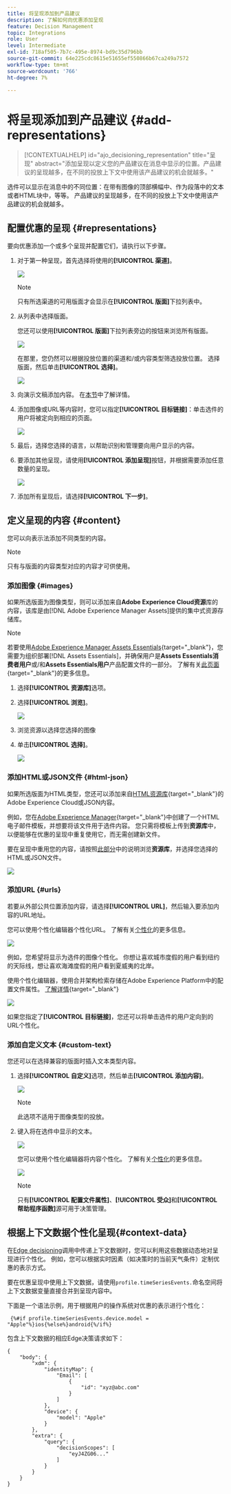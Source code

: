 ```yaml
---
title: 将呈现添加到产品建议
description: 了解如何向优惠添加呈现
feature: Decision Management
topic: Integrations
role: User
level: Intermediate
exl-id: 718af505-7b7c-495e-8974-bd9c35d796bb
source-git-commit: 64e225cdc8615e51655ef550866b67ca249a7572
workflow-type: tm+mt
source-wordcount: '766'
ht-degree: 7%

---
```


# 将呈现添加到产品建议 {#add-representations}

>[!CONTEXTUALHELP]
>id="ajo_decisioning_representation"
>title="呈现"
>abstract="添加呈现以定义您的产品建议在消息中显示的位置。产品建议的呈现越多，在不同的投放上下文中使用该产品建议的机会就越多。"

选件可以显示在消息中的不同位置：在带有图像的顶部横幅中、作为段落中的文本或者HTML块中，等等。 产品建议的呈现越多，在不同的投放上下文中使用该产品建议的机会就越多。

## 配置优惠的呈现 {#representations}

要向优惠添加一个或多个呈现并配置它们，请执行以下步骤。

1. 对于第一种呈现，首先选择将使用的&#x200B;**[!UICONTROL 渠道]**。

   ![](../assets/channel-placement.png)

   >[!NOTE]
   >
   >只有所选渠道的可用版面才会显示在&#x200B;**[!UICONTROL 版面]**&#x200B;下拉列表中。

1. 从列表中选择版面。

   您还可以使用&#x200B;**[!UICONTROL 版面]**&#x200B;下拉列表旁边的按钮来浏览所有版面。

   ![](../assets/browse-button-placements.png)

   在那里，您仍然可以根据投放位置的渠道和/或内容类型筛选投放位置。 选择版面，然后单击&#x200B;**[!UICONTROL 选择]**。

   ![](../assets/browse-placements.png)

1. 向演示文稿添加内容。 在[本节](#content)中了解详情。

1. 添加图像或URL等内容时，您可以指定&#x200B;**[!UICONTROL 目标链接]**：单击选件的用户将被定向到相应的页面。

   ![](../assets/offer-destination-link.png)

1. 最后，选择您选择的语言，以帮助识别和管理要向用户显示的内容。

1. 要添加其他呈现，请使用&#x200B;**[!UICONTROL 添加呈现]**&#x200B;按钮，并根据需要添加任意数量的呈现。

   ![](../assets/offer-add-representation.png)

1. 添加所有呈现后，请选择&#x200B;**[!UICONTROL 下一步]**。

## 定义呈现的内容 {#content}

您可以向表示法添加不同类型的内容。

>[!NOTE]
>
>只有与版面的内容类型对应的内容才可供使用。

### 添加图像 {#images}

如果所选版面为图像类型，则可以添加来自&#x200B;**Adobe Experience Cloud资源**&#x200B;库的内容，该库是由[!DNL Adobe Experience Manager Assets]提供的集中式资源存储库。

>[!NOTE]
>
> 若要使用[Adobe Experience Manager Assets Essentials](https://experienceleague.adobe.com/docs/experience-manager-assets-essentials/help/introduction.html){target="_blank"}，您需要为组织部署[!DNL Assets Essentials]，并确保用户是&#x200B;**Assets Essentials消费者用户**&#x200B;或/和&#x200B;**Assets Essentials用户**&#x200B;产品配置文件的一部分。 了解有关[此页面](https://experienceleague.adobe.com/docs/experience-manager-assets-essentials/help/get-started-admins/deploy-administer.html){target="_blank"}的更多信息。

1. 选择&#x200B;**[!UICONTROL 资源库]**&#x200B;选项。

1. 选择&#x200B;**[!UICONTROL 浏览]**。

   ![](../assets/offer-browse-asset-library.png)

1. 浏览资源以选择您选择的图像

1. 单击&#x200B;**[!UICONTROL 选择]**。

   ![](../assets/offer-select-asset.png)

### 添加HTML或JSON文件 {#html-json}

如果所选版面为HTML类型，您还可以添加来自[HTML资源库](https://experienceleague.adobe.com/docs/experience-manager-assets-essentials/help/introduction.html){target="_blank"}的Adobe Experience Cloud或JSON内容。

例如，您在[Adobe Experience Manager](https://experienceleague.adobe.com/docs/experience-manager.html){target="_blank"}中创建了一个HTML电子邮件模板，并想要将该文件用于选件内容。 您只需将模板上传到&#x200B;**资源库**&#x200B;中，以便能够在优惠的呈现中重复使用它，而无需创建新文件。

要在呈现中重用您的内容，请按照[此部分](#images)中的说明浏览&#x200B;**资源库**，并选择您选择的HTML或JSON文件。

![](../assets/offer-browse-asset-library-json.png)

### 添加URL {#urls}

若要从外部公共位置添加内容，请选择&#x200B;**[!UICONTROL URL]**，然后输入要添加内容的URL地址。

您可以使用个性化编辑器个性化URL。 了解有关[个性化](../../personalization/personalize.md#use-expression-editor)的更多信息。

![](../assets/offer-content-url.png)

例如，您希望将显示为选件的图像个性化。 你想让喜欢城市度假的用户看到纽约的天际线，想让喜欢海滩度假的用户看到夏威夷的北岸。

使用个性化编辑器，使用合并架构检索存储在Adobe Experience Platform中的配置文件属性。 [了解详情](https://experienceleague.adobe.com/docs/experience-platform/profile/union-schemas/union-schemas-overview.html){target="_blank"}

![](../assets/offer-content-url-personalization.png)

如果您指定了&#x200B;**[!UICONTROL 目标链接]**，您还可以将单击选件的用户定向到的URL个性化。

### 添加自定义文本 {#custom-text}

您还可以在选择兼容的版面时插入文本类型内容。

1. 选择&#x200B;**[!UICONTROL 自定义]**&#x200B;选项，然后单击&#x200B;**[!UICONTROL 添加内容]**。

   ![](../assets/offer-add-content.png)

   >[!NOTE]
   >
   >此选项不适用于图像类型的投放。

1. 键入将在选件中显示的文本。

   ![](../assets/offer-text-content.png)

   您可以使用个性化编辑器将内容个性化。 了解有关[个性化](../../personalization/personalize.md#use-expression-editor)的更多信息。

   ![](../assets/offer-personalization.png)

   >[!NOTE]
   >
   >只有&#x200B;**[!UICONTROL 配置文件属性]**、**[!UICONTROL 受众]**&#x200B;和&#x200B;**[!UICONTROL 帮助程序函数]**&#x200B;源可用于决策管理。

## 根据上下文数据个性化呈现{#context-data}

在[Edge decisioning](../api-reference/offer-delivery-api/edge-decisioning-api.md)调用中传递上下文数据时，您可以利用这些数据动态地对呈现进行个性化。 例如，您可以根据实时因素（如决策时的当前天气条件）定制优惠的表示方式。

要在优惠呈现中使用上下文数据，请使用`profile.timeSeriesEvents.`命名空间将上下文数据变量直接合并到呈现内容中。

下面是一个语法示例，用于根据用户的操作系统对优惠的表示进行个性化：

```
 {%#if profile.timeSeriesEvents.device.model = "Apple"%}ios{%else%}android{%/if%} 
```

包含上下文数据的相应Edge决策请求如下：

```
{
    "body": {
        "xdm": {
            "identityMap": {
                "Email": [
                    {
                        "id": "xyz@abc.com"
                    }
                ]
            },
            "device": {
                "model": "Apple"
            }
        },
        "extra": {
            "query": {
                "decisionScopes": [
                    "eyJ4ZG06..."
                ]
            }
        }
    }
}
```
